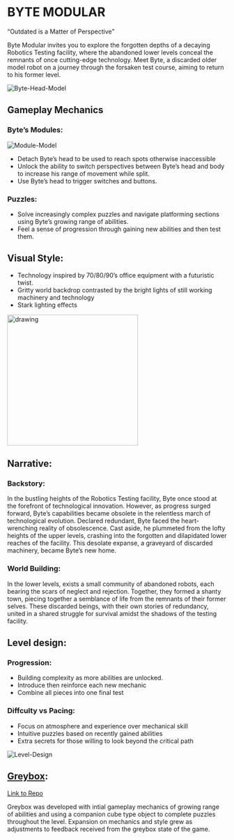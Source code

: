 # BYTE MODULAR

“Outdated is a Matter of Perspective”

Byte Modular invites you to explore the forgotten depths of a decaying Robotics Testing facility, where the abandoned lower levels conceal the remnants of once cutting-edge technology. Meet Byte, a discarded older model robot on a journey through the forsaken test course, aiming to return to his former level.

![Byte-Head-Model](./readme-imgs/byte-head-model.png)

## Gameplay Mechanics

### Byte’s Modules:


![Module-Model](./readme-imgs/module.png)

- Detach Byte’s head to be used to reach spots otherwise inaccessible
- Unlock the ability to switch perspectives between Byte’s head and body to increase his range of movement while split.
- Use Byte’s head to trigger switches and buttons.
### Puzzles:
- Solve increasingly complex puzzles and navigate platforming sections using Byte’s growing range of abilities.
- Feel a sense of progression through gaining new abilities and then test them.


## Visual Style:
- Technology inspired by 70/80/90’s office equipment with a futuristic twist.
- Gritty world backdrop contrasted by the bright lights of still working machinery and technology
- Stark lighting effects

<img src="./readme-imgs/byte-concept-head-removal.png" alt="drawing" width="300"/>

## Narrative:
### Backstory:
In the bustling heights of the Robotics Testing facility, Byte once stood at the forefront of technological innovation. However, as progress surged forward, Byte’s capabilities became obsolete in the relentless march of technological evolution.
Declared redundant, Byte faced the heart- wrenching reality of obsolescence. Cast aside, he plummeted from the lofty heights of the upper levels, crashing into the forgotten and dilapidated lower reaches of the facility. This desolate expanse, a graveyard of discarded machinery, became Byte’s new home.
### World Building:
In the lower levels, exists a small community of abandoned robots, each bearing the scars of neglect and rejection. Together, they formed a shanty town, piecing together a semblance of life from the remnants of their former selves. These discarded beings, with their own stories of redundancy, united in a shared struggle for survival amidst the shadows of the testing facility.

## Level design:
### Progression:
- Building complexity as more abilities are unlocked.
- Introduce then reinforce each new mechanic
- Combine all pieces into one final test
### Diffculty vs Pacing:
- Focus on atmosphere and experience over mechanical skill
- Intuitive puzzles based on recently gained abilities
- Extra secrets for those willing to look beyond the critical path

![Level-Design](./readme-imgs/level-plan.png)

## [Greybox](https://drive.google.com/file/d/190Y3CAu4mC_SJfb8oEjhtivZkytjLY_W/view?usp=drive_link):

[Link to Repo](https://github.com/ItsAlanK/Byte-Modular-Greybox)

Greybox was developed with intial gameplay mechanics of growing range of abilities and using a companion cube type object to complete puzzles throughout the level.
Expansion on mechanics and style grew as adjustments to feedback received from the greybox state of the game.